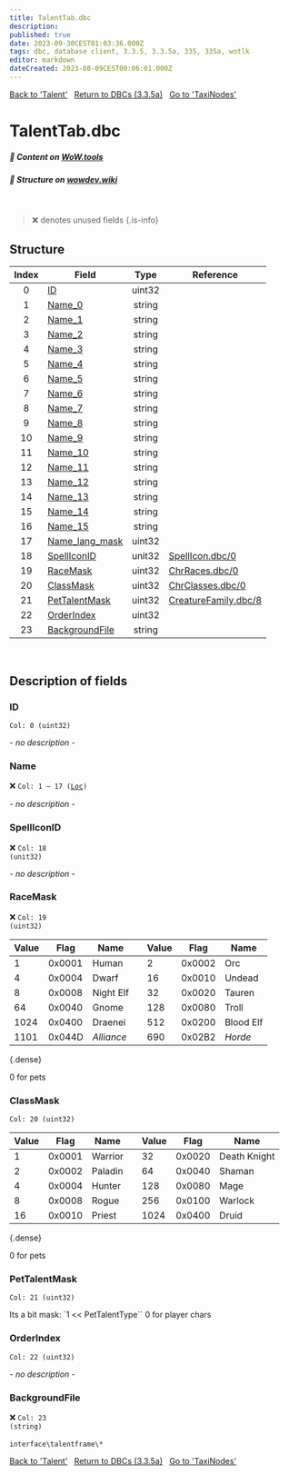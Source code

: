 ```yaml
---
title: TalentTab.dbc
description:
published: true
date: 2023-09-30CEST01:03:36.000Z
tags: dbc, database client, 3.3.5, 3.3.5a, 335, 335a, wotlk
editor: markdown
dateCreated: 2023-08-09CEST00:06:01.000Z
---
```

<a href="https://trinitycore.info/files/DBC/335/talent" class="mt-5 v-btn v-btn--depressed v-btn--flat v-btn--outlined theme--light v-size--default darkblue--text text--lighten-3"><span class="v-btn__content"><i aria-hidden="true" class="v-icon notranslate v-icon--left mdi mdi-arrow-left theme--light"></i><span>Back to 'Talent'</span></span></a>&nbsp;&nbsp;&nbsp;<a href="https://trinitycore.info/files/DBC/335/DBC" class="mt-5 v-btn v-btn--depressed v-btn--flat v-btn--outlined theme--light v-size--default darkblue--text text--lighten-3"><span class="v-btn__content"><i aria-hidden="true" class="v-icon notranslate v-icon--left mdi mdi-home-outline theme--light"></i><span>Return to DBCs (3.3.5a)</span></span></a>&nbsp;&nbsp;&nbsp;<a href="https://trinitycore.info/files/DBC/335/taxinodes" class="mt-5 v-btn v-btn--depressed v-btn--flat v-btn--outlined theme--light v-size--default darkblue--text text--lighten-3"><span class="v-btn__content"><span>Go to 'TaxiNodes'</span><i aria-hidden="true" class="v-icon notranslate v-icon--right mdi mdi-arrow-right theme--light"></i></span></a>

# TalentTab.dbc
##### :open_book: Content on [WoW.tools](https://wow.tools/dbc/?dbc=talenttab&build=3.3.5.12340)
##### :pencil: Structure on [wowdev.wiki](https://wowdev.wiki/DB/TalentTab)
&nbsp;

> :x: denotes unused fields
{.is-info}


## Structure

| Index | Field | Type | Reference |
| :---: | --- | :---: | --- |
| 0 | [ID](#id) | uint32 |  |
| 1 | [Name_0](#name) | string |  |
| 2 | [Name_1](#name) | string |  |
| 3 | [Name_2](#name) | string |  |
| 4 | [Name_3](#name) | string |  |
| 5 | [Name_4](#name) | string |  |
| 6 | [Name_5](#name) | string |  |
| 7 | [Name_6](#name) | string |  |
| 8 | [Name_7](#name) | string |  |
| 9 | [Name_8](#name) | string |  |
| 10 | [Name_9](#name) | string |  |
| 11 | [Name_10](#name) | string |  |
| 12 | [Name_11](#name) | string |  |
| 13 | [Name_12](#name) | string |  |
| 14 | [Name_13](#name) | string |  |
| 15 | [Name_14](#name) | string |  |
| 16 | [Name_15](#name) | string |  |
| 17 | [Name_lang_mask](#name) | uint32 |  |
| 18 | [SpellIconID](#spelliconid) | unit32 | [SpellIcon.dbc/0](/files/DBC/335/spellicon#id) |
| 19 | [RaceMask](#racemask) | uint32 | [ChrRaces.dbc/0](/files/DBC/335/chrraces#id) |
| 20 | [ClassMask](#classmask) | uint32 | [ChrClasses.dbc/0](/files/DBC/335/chrclasses#id) |
| 21 | [PetTalentMask](#pettalentmask) | uint32 | [CreatureFamily.dbc/8](/files/DBC/335/creaturefamily#pettalenttype) |
| 22 | [OrderIndex](#orderindex) | uint32 |  |
| 23 | [BackgroundFile](#backgroundfile) | string |  |
&nbsp;
## Description of fields

### ID
<code>Col: 0 (uint32)</code>

*- no description -*
&nbsp;

### Name
:x: <code>Col: 1 &ndash; 17 ([Loc](/how-to/localization))</code>

*- no description -*
&nbsp;

### SpellIconID
:x: <code>Col: 18 (unit32)</code>

*- no description -*
&nbsp;

### RaceMask
:x: <code>Col: 19 (uint32)</code>

| Value | Flag   | Name      |  | Value | Flag   | Name      |
|-------|--------|-----------|--|-------|--------|-----------|
|     1 | 0x0001 | Human     |  |     2 | 0x0002 | Orc       |
|     4 | 0x0004 | Dwarf     |  |    16 | 0x0010 | Undead    |
|     8 | 0x0008 | Night Elf |  |    32 | 0x0020 | Tauren    |
|    64 | 0x0040 | Gnome     |  |   128 | 0x0080 | Troll     |
|  1024 | 0x0400 | Draenei   |  |   512 | 0x0200 | Blood Elf |
|  1101 | 0x044D | *_Alliance_* |  |   690 | 0x02B2 | *_Horde_* |
{.dense}

0 for pets
&nbsp;

### ClassMask
<code>Col: 20 (uint32)</code>

| Value | Flag   | Name      |  | Value | Flag   | Name         |
|-------|--------|-----------|--|-------|--------|--------------|
|     1 | 0x0001 | Warrior   |  |    32 | 0x0020 | Death Knight |
|     2 | 0x0002 | Paladin   |  |    64 | 0x0040 | Shaman       |
|     4 | 0x0004 | Hunter    |  |   128 | 0x0080 | Mage         |
|     8 | 0x0008 | Rogue     |  |   256 | 0x0100 | Warlock      |
|    16 | 0x0010 | Priest    |  |  1024 | 0x0400 | Druid        |
{.dense}

0 for pets
&nbsp;

### PetTalentMask
<code>Col: 21 (uint32)</code>

Its a bit mask: `1 << PetTalentType``
0 for player chars
&nbsp;

### OrderIndex
<code>Col: 22 (uint32)</code>

*- no description -*
&nbsp;

### BackgroundFile
:x: <code>Col: 23 (string)</code>

`interface\talentframe\*`
&nbsp;

<a href="https://trinitycore.info/files/DBC/335/talent" class="mt-5 v-btn v-btn--depressed v-btn--flat v-btn--outlined theme--light v-size--default darkblue--text text--lighten-3"><span class="v-btn__content"><i aria-hidden="true" class="v-icon notranslate v-icon--left mdi mdi-arrow-left theme--light"></i><span>Back to 'Talent'</span></span></a>&nbsp;&nbsp;&nbsp;<a href="https://trinitycore.info/files/DBC/335/DBC" class="mt-5 v-btn v-btn--depressed v-btn--flat v-btn--outlined theme--light v-size--default darkblue--text text--lighten-3"><span class="v-btn__content"><i aria-hidden="true" class="v-icon notranslate v-icon--left mdi mdi-home-outline theme--light"></i><span>Return to DBCs (3.3.5a)</span></span></a>&nbsp;&nbsp;&nbsp;<a href="https://trinitycore.info/files/DBC/335/taxinodes" class="mt-5 v-btn v-btn--depressed v-btn--flat v-btn--outlined theme--light v-size--default darkblue--text text--lighten-3"><span class="v-btn__content"><span>Go to 'TaxiNodes'</span><i aria-hidden="true" class="v-icon notranslate v-icon--right mdi mdi-arrow-right theme--light"></i></span></a>
